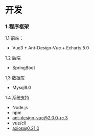 # 开发

### 1.程序框架 
1.1 前端： 

- Vue3 + Ant-Design-Vue + Echarts 5.0

1.2 后端

- SpringBoot 

1.3 数据库

- Mysql8.0

1.4 系统支持

- Node.js
- npm
- ant-design-vue@2.0.0-rc.3 
- vue/cli
- axios@0.21.0